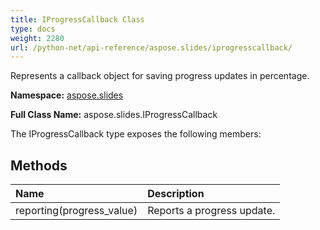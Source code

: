 ```yaml
---
title: IProgressCallback Class
type: docs
weight: 2280
url: /python-net/api-reference/aspose.slides/iprogresscallback/
---
```


Represents a callback object for saving progress updates in percentage.

**Namespace:** [aspose.slides](/slides/python-net/api-reference/aspose.slides/)

**Full Class Name:** aspose.slides.IProgressCallback



The IProgressCallback type exposes the following members:
## **Methods**
|**Name**|**Description**|
| :- | :- |
|reporting(progress_value)|Reports a progress update.|

